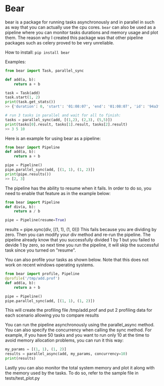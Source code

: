 Bear
==========

bear is a package for running tasks asynchronously and in parallel in such as way that you can actually use the cpu cores.
`bear` can also be used as a pipeline where you can monitor tasks durations and memory usage and plot them.
The reason why I created this package was that other pipeline packages such as celery proved to be very unreliable.

How to install:
`pip install bear`


Examples:
```python
from bear import Task, parallel_sync

def add(a, b):
    return a + b

task = Task(add)
task.start(1, 2)
print(task.get_stats())
>> {'duration': 0, 'start': '01:08:07', 'end': '01:08:07', 'id': '94a3f806fd092fdfd5d9a1f7ad8eaf0f', 'max_mem': 0}

# run 3 tasks in parallel and wait for all to finish:
tasks = parallel_sync(add, [(1,2), (2,3), (5,5)])
print(tasks[0].result, tasks[1].result, tasks[2].result)
>> 3 5 10
```

Here is an example for using bear as a pipeline:
```python
from bear import Pipeline
def add(a, b):
    return a + b

pipe = Pipeline()
pipe.parallel_sync(add, [(1, 1), (1, 2)])
print(pipe.results())
>> [2, 3]
```
The pipeline has the ability to resume when it fails. In order to do so, you need to enable that feature as in the example below:
```python
from bear import Pipeline
def div(a, b):
    return a / b

pipe = Pipeline(resume=True)
```
results = pipe.sync(div, [(1, 1), (1, 0)])
This fails because you are dividing by zero. Then you can modify your div method and re-run the pipeline.
The pipeline already know that you successfully divided 1 by 1 but you failed to devide 1 by zero, so next time you run
 the pipeline, it will skip the successful task since you turned on "resume".


You can also profile your tasks as shown below. Note that this does not work on recent windows operating systems.
```python
from bear import profile, Pipeline
@profile('/tmp/add.prof')
def add(a, b):
    return a + b

pipe = Pipeline()
pipe.parallel_sync(add, [(1, 1), (1, 2)])
```
This will create the profiling file /tmp/add.prof and put 2 profiling data for each scenario allowing you to compare results

You can run the pipeline asynchronously using the parallel_async method.
You can also specify the concurrency when calling the sync method. For example, if you have 50 tasks and you want to run only 10 at the time to avoid memory allocation problems, you can run it this way:
```python
my_params = [(1, 1), (1, 2)]
results = parallel_async(add, my_params, concurrency=10)
print(results)
```

Lastly you can also monitor the total system memory and plot it along with the memory used by the tasks.
To do so, refer to the sample file in tests/test_plot.py
 